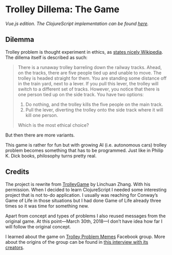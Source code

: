 # Trolley Dillema: The Game

_Vue.js edition. The ClojureScript implementation can be found [here](https://github.com/krazov/trolley-game)._

## Dilemma

Trolley problem is thought experiment in ethics, as [states nicely Wikipedia](https://en.wikipedia.org/wiki/Trolley_problem). The dillema itself is described as such:

>There is a runaway trolley barreling down the railway tracks. Ahead, on the tracks, there are five people tied up and unable to move. The trolley is headed straight for them. You are standing some distance off in the train yard, next to a lever. If you pull this lever, the trolley will switch to a different set of tracks. However, you notice that there is one person tied up on the side track. You have two options:
>
>1. Do nothing, and the trolley kills the five people on the main track.
>2. Pull the lever, diverting the trolley onto the side track where it will kill one person.
>
>Which is the most ethical choice?

But then there are more variants.

This game is rather for fun but with growing AI (i.e. autonomous cars) trolley problem becomes something that has to be programmed. Just like in Philip K. Dick books, philosophy turns pretty real.

## Credits

The project is rewrite from [TrolleyGame](https://github.com/InALunch/TrolleyGame) by Linchuan Zhang. With his permission. When I decided to learn ClojureScript I needed some interesting project that is not to-do application. I usually was reaching for Conway’s Game of Life in those situations but I had done Game of Life already three times so it was time for something new.

Apart from concept and types of problems I also reused messages from the original game. At this point—March 30th, 2018—I don’t have idea how far I will follow the original concept.

I learned about the game on [Trolley Problem Memes](https://www.facebook.com/TrolleyProblemMemes/) Facebook group. More about the origins of the group can be found in [this interview with its creators](https://www.huffingtonpost.com/linch-zhang/behind-the-absurd-popular_b_10247650.html).
